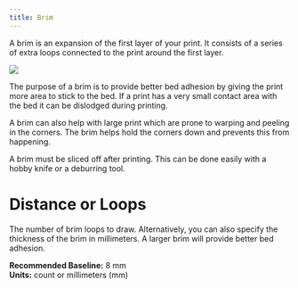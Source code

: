```yaml
---
title: Brim
---
```


A brim is an expansion of the first layer of your print. It consists of a series of extra loops connected to the print around the first layer.

![](https://lh3.googleusercontent.com/n-3ocstUK4mHgVhtY74wrGomQUSTH4W9VdEMXZwjmG3yl_iAUaGATBbmfhgsxvPZHut_RRLs67JRi_94AzIp2uV4UjA=s0)

The purpose of a brim is to provide better bed adhesion by giving the print more area to stick to the bed. If a print has a very small contact area with the bed it can be dislodged during printing.

A brim can also help with large print which are prone to warping and peeling in the corners. The brim helps hold the corners down and prevents this from happening.

A brim must be sliced off after printing. This can be done easily with a hobby knife or a deburring tool.

Distance or Loops
=================

The number of brim loops to draw. Alternatively, you can also specify the thickness of the brim in millimeters. A larger brim will provide better bed adhesion.

**Recommended Baseline:** 8 mm  
**Units:** count or millimeters (mm)